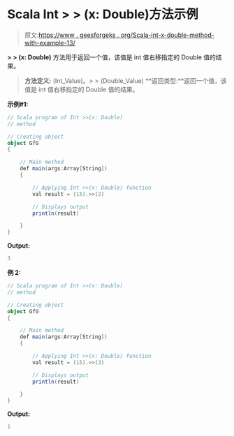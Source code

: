 # Scala Int > > (x: Double)方法示例

> 原文:[https://www . geesforgeks . org/Scala-int-x-double-method-with-example-13/](https://www.geeksforgeeks.org/scala-int-x-double-method-with-example-13/)

**> > (x: Double)** 方法用于返回一个值，该值是 int 值右移指定的 Double 值的结果。

> **方法定义:** (Int_Value)。> > (Double_Value)
> **返回类型:**返回一个值，该值是 int 值右移指定的 Double 值的结果。

**示例#1:**

```scala
// Scala program of Int >>(x: Double)
// method

// Creating object
object GfG
{ 

    // Main method
    def main(args:Array[String])
    {

        // Applying Int >>(x: Double) function
        val result = (15).>>(2)

        // Displays output
        println(result)

    }
} 
```

**Output:**

```scala
3

```

**例 2:**

```scala
// Scala program of Int >>(x: Double)
// method

// Creating object
object GfG
{ 

    // Main method
    def main(args:Array[String])
    {

        // Applying Int >>(x: Double) function
        val result = (15).>>(3)

        // Displays output
        println(result)

    }
} 
```

**Output:**

```scala
1

```